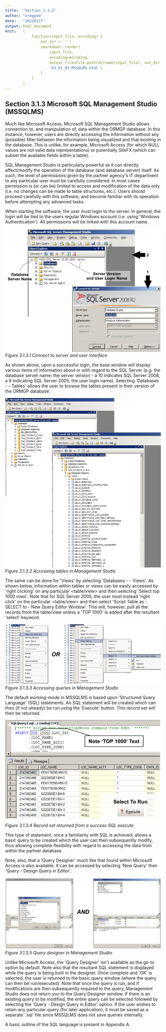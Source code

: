 ```yaml
---
title:  "Section 3.1.3"
author: "ormgpmd"
date:   "20220127"
output: html_document
knit:   (
            function(input_file, encoding) {
                out_dir <- '';
                rmarkdown::render(
                    input_file,
                    encoding=encoding,
                    output_file=file.path(dirname(input_file), out_dir,
                    '03_01_03_MSSQLMS.html')
                )
            }
        )
---
```


## Section 3.1.3 Microsoft SQL Management Studio (MSSQLMS)

Much like Microsoft Access, Microsoft SQL Management Studio allows connection to, and manipulation of, data within the ORMGP database.  In this instance, however, users are directly accessing the information without any (possible) filter between the information being visualized and that existing in the database.  This is unlike, for example, Microsoft Access (for which NULL values are not valid data representations) or potentially SiteFX (which can subset the available fields within a table).

SQL Management Studio is particularly powerful as it can directly affect/modify the operation of the database (and database server) itself.  As such, the level of permissions given by the partner agency's IT department to any particular user must be carefully considered.  In most cases permission is (or can be) limited to access and modification of the data only (i.e. no changes can be made to table structures, etc.).  Users should proceed carefully with this software, and become familiar with its operation before attempting any advanced tasks.

When starting the software, the user must login to the server.  In general, the login will be tied to the users regular Windows account (i.e. using 'Windows Authentication').  All permissions will be linked with this account name.  

![Figure 3.1.3.1 Connect to server and user interface](f03_01_03_01.jpg)
*Figure 3.1.3.1 Connect to server and user interface*

As shown above, upon a successful login, the base window will display various items of information about or with regard to the SQL Server (e.g. the database server name; the server version - a 10 indicates SQL Server 2008, a 9 indicating SQL Server 2005; the user login name).  Selecting 'Databases - <partner database> - Tables' allows the user to browse the tables present in their version of the ORMGP database.

![Figure 3.1.3.2 Accessing tables in Management Studio](f03_01_03_02.jpg)
*Figure 3.1.3.2 Accessing tables in Management Studio*

The same can be done for 'Views' by selecting 'Databases - <partner database> - Views'.  As shown below, information within tables or views can be easily accessed by 'right clicking' on any particular <table/view> and then selecting 'Select top 1000 rows'.  Note that for SQL Server 2005, the user must instead 'right click' on the particular  <table/view> and then select 'Script Table as - SELECT to - New Query Editor Window'.  This will, however, pull all the records from the table/view unless a 'TOP 1000' is added after the resultant 'select' keyword.

![Figure 3.1.3.3 Accessing queries in Management Studio](f03_01_03_03.jpg)
*Figure 3.1.3.3 Accessing queries in Management Studio*

The default working-mode in MSSQLMS is based upon 'Structured Query Language'
(SQL) statements.  An SQL statement will be created which can then (if not already) be run using the 'Execute' button.  This record set will then be returned.

![Figure 3.1.3.4 Record set returned from a success SQL execute](f03_01_03_04.jpg)
*Figure 3.1.3.4 Record set returned from a success SQL execute*

This type of statement, once a familiarity with SQL is achieved, allows a basic query to be created which the user can then subsequently modify, thus allowing complete flexibility with regard to accessing the data from within the partner database.

Note, also, that a 'Query Designer' much like that found within Microsoft Access is also available.  It can be accessed by selecting 'New Query' then 'Query - Design Query in Editor'.

![Figure 3.1.3.5 Query designer in Management Studio](f03_01_03_05.jpg)
*Figure 3.1.3.5 Query designer in Management Studio*

Unlike Microsoft Access, the 'Query Designer' isn't available as the go-to option by default.  Note also that the resultant SQL statement is displayed while the query is being built in the designer.  Once complete and 'OK' is selected, the user is returned to the basic query window (where the query can then be run/executed).  Note that once the query is run, and if modifications are then subsequently required to the query, Management Studio does not return you to the Query Designer window.  If there is an existing query to be modified, the entire query can be selected followed by selecting the 'Query - Design Query in Editor' option.  If the user wishes to retain any particular query (for later application), it must be saved as a separate '.sql' file since MSSQLMS does not save queries internally.

A basic outline of the SQL language is present in Appendix A.


